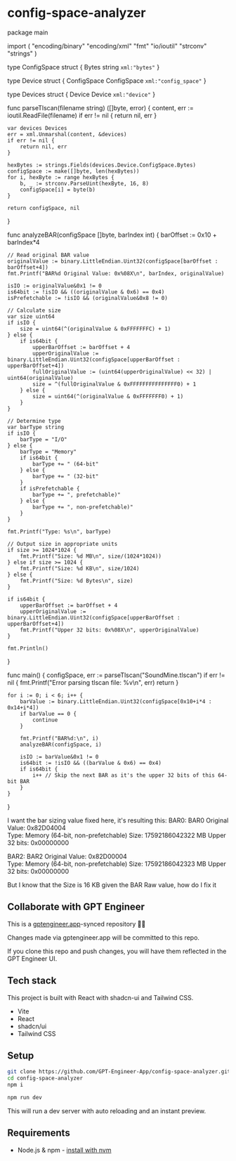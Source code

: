 # config-space-analyzer

package main

import (
	"encoding/binary"
	"encoding/xml"
	"fmt"
	"io/ioutil"
	"strconv"
	"strings"
)

type ConfigSpace struct {
	Bytes string `xml:"bytes"`
}

type Device struct {
	ConfigSpace ConfigSpace `xml:"config_space"`
}

type Devices struct {
	Device Device `xml:"device"`
}

func parseTlscan(filename string) ([]byte, error) {
	content, err := ioutil.ReadFile(filename)
	if err != nil {
		return nil, err
	}

	var devices Devices
	err = xml.Unmarshal(content, &devices)
	if err != nil {
		return nil, err
	}

	hexBytes := strings.Fields(devices.Device.ConfigSpace.Bytes)
	configSpace := make([]byte, len(hexBytes))
	for i, hexByte := range hexBytes {
		b, _ := strconv.ParseUint(hexByte, 16, 8)
		configSpace[i] = byte(b)
	}

	return configSpace, nil
}

func analyzeBAR(configSpace []byte, barIndex int) {
	barOffset := 0x10 + barIndex*4

	// Read original BAR value
	originalValue := binary.LittleEndian.Uint32(configSpace[barOffset : barOffset+4])
	fmt.Printf("BAR%d Original Value: 0x%08X\n", barIndex, originalValue)

	isIO := originalValue&0x1 != 0
	is64bit := !isIO && ((originalValue & 0x6) == 0x4)
	isPrefetchable := !isIO && (originalValue&0x8 != 0)

	// Calculate size
	var size uint64
	if isIO {
		size = uint64(^(originalValue & 0xFFFFFFFC) + 1)
	} else {
		if is64bit {
			upperBarOffset := barOffset + 4
			upperOriginalValue := binary.LittleEndian.Uint32(configSpace[upperBarOffset : upperBarOffset+4])
			fullOriginalValue := (uint64(upperOriginalValue) << 32) | uint64(originalValue)
			size = ^(fullOriginalValue & 0xFFFFFFFFFFFFFFF0) + 1
		} else {
			size = uint64(^(originalValue & 0xFFFFFFF0) + 1)
		}
	}

	// Determine type
	var barType string
	if isIO {
		barType = "I/O"
	} else {
		barType = "Memory"
		if is64bit {
			barType += " (64-bit"
		} else {
			barType += " (32-bit"
		}
		if isPrefetchable {
			barType += ", prefetchable)"
		} else {
			barType += ", non-prefetchable)"
		}
	}

	fmt.Printf("Type: %s\n", barType)

	// Output size in appropriate units
	if size >= 1024*1024 {
		fmt.Printf("Size: %d MB\n", size/(1024*1024))
	} else if size >= 1024 {
		fmt.Printf("Size: %d KB\n", size/1024)
	} else {
		fmt.Printf("Size: %d Bytes\n", size)
	}

	if is64bit {
		upperBarOffset := barOffset + 4
		upperOriginalValue := binary.LittleEndian.Uint32(configSpace[upperBarOffset : upperBarOffset+4])
		fmt.Printf("Upper 32 bits: 0x%08X\n", upperOriginalValue)
	}

	fmt.Println()
}

func main() {
	configSpace, err := parseTlscan("SoundMine.tlscan")
	if err != nil {
		fmt.Printf("Error parsing tlscan file: %v\n", err)
		return
	}

	for i := 0; i < 6; i++ {
		barValue := binary.LittleEndian.Uint32(configSpace[0x10+i*4 : 0x14+i*4])
		if barValue == 0 {
			continue
		}

		fmt.Printf("BAR%d:\n", i)
		analyzeBAR(configSpace, i)

		isIO := barValue&0x1 != 0
		is64bit := !isIO && ((barValue & 0x6) == 0x4)
		if is64bit {
			i++ // Skip the next BAR as it's the upper 32 bits of this 64-bit BAR
		}
	}
}

I want the bar sizing value fixed here, it's resulting this: BAR0:
BAR0 Original Value: 0x82D04004        
Type: Memory (64-bit, non-prefetchable)
Size: 17592186042322 MB
Upper 32 bits: 0x00000000

BAR2:
BAR2 Original Value: 0x82D00004        
Type: Memory (64-bit, non-prefetchable)
Size: 17592186042323 MB
Upper 32 bits: 0x00000000

But I know that the Size is 16 KB given the BAR Raw value, how do I fix it

## Collaborate with GPT Engineer

This is a [gptengineer.app](https://gptengineer.app)-synced repository 🌟🤖

Changes made via gptengineer.app will be committed to this repo.

If you clone this repo and push changes, you will have them reflected in the GPT Engineer UI.

## Tech stack

This project is built with React with shadcn-ui and Tailwind CSS.

- Vite
- React
- shadcn/ui
- Tailwind CSS

## Setup

```sh
git clone https://github.com/GPT-Engineer-App/config-space-analyzer.git
cd config-space-analyzer
npm i
```

```sh
npm run dev
```

This will run a dev server with auto reloading and an instant preview.

## Requirements

- Node.js & npm - [install with nvm](https://github.com/nvm-sh/nvm#installing-and-updating)
